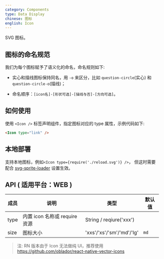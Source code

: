```yaml
---
category: Components
type: Data Display
chinese: 图标
english: Icon
---
```


SVG 图标。

## 图标的命名规范

我们为每个图标赋予了语义化的命名，命名规则如下:

- 实心和描线图标保持同名，用 `-o` 来区分，比如 `question-circle`(实心) 和 `question-circle-o`(描线)；

- 命名顺序：`[icon名]-[形状可选]-[描线与否]-[方向可选]`。

## 如何使用

使用 `<Icon />` 标签声明组件，指定图标对应的 type 属性，示例代码如下:

```html
<Icon type="link" />
```

## 本地部署

支持本地图标，例如`<Icon type={require('./reload.svg')} />`，
但这时需要配合 [svg-sprite-loader](https://github.com/kisenka/svg-sprite-loader) 设置生效。

## API ( 适用平台：WEB )

| 成员        | 说明           | 类型            | 默认值       |
|------------|----------------|----------------|--------------|
| type    |   内置 icon 名称或 require 资源    | String / reqiure('xxx')  |  |
| size    |   图标大小    | 'xxs'/'xs'/'sm'/'md'/'lg'  | `md` |

> 注: RN 版本由于 Icon 无法做纯 UI，推荐使用 https://github.com/oblador/react-native-vector-icons
